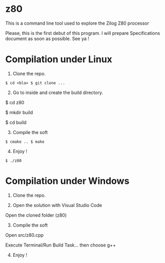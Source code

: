 # z80
This is a command line tool used to explore the Zilog Z80 processor

Please, this is the first debut of this program. I will prepare Specifications document as soon as possible.
See ya !

# Compilation under Linux
1. Clone the repo.

`$ cd <bla>
	$ git clone ...`

2. Go to inside and create the build directory.

$ cd z80

$ mkdir build

$ cd build

3. Compile the soft

`$ cmake ..
$ make`

4. Enjoy !

`$ ./z80`

# Compilation under Windows
1. Clone the repo.

2. Open the solution with Visual Studio Code

Open the cloned folder (z80)

3. Compile the soft

Open src/z80.cpp

Execute Terminal/Run Build Task... then choose g++

4. Enjoy !
